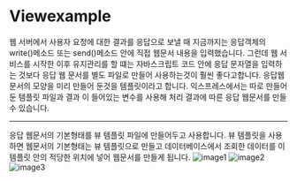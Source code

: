 Viewexample
================================

웹 서버에서 사용자 요청에 대한 결과를 응답으로 보낼 때 지금까지는 응답객체의 write()메소드 또는 send()메소드 안에 직접 웹문서 내용을 입력했습니다. 그런데 웹 서비스를 시작한 이후 유지관리를 할 떄는 자바스크립트 코드 안에 응답 문자열을 입력하는 것보다 응답 웹 문서를 별도 파일로 만들어 사용하는것이 훨씬 좋다고합니다. 응답웹문서의 모양을 미리 만들어 둔것을 템플릿이라고 합니다. 익스프레스에서는 따로 만들어 둔 템플릿 파일과 결과 이 들어있는 변수를 사용해 처리 결과에 따른 응답 웹문서를 만들 수 있습니다.

------------------------------

응답 웹문서의 기본형태를 뷰 템플릿 파일에 만들어두고 사용합니다. 뷰 템플릿을 사용하면 웹문서의 기본형태는 뷰 템플릿으로 만들고 데이터베이스에서 조회한 데이터를 이 템플릿 안의 적당한 위치에 넣어 웹문서를 만들게 됩니다.
![image1](http://drive.google.com/uc?export=view&id=1IPf2dEgKJWwiw-Fm6uC_sOzWu28CyUTd "image1")
![image2](http://drive.google.com/uc?export=view&id=13-hNeWQS43HSv72LwumbDDne8I4MyIKU "image2")
![image3](http://drive.google.com/uc?export=view&id=15gknSR7JQ7drek9xnTIOyi727FzjVtBL "image3")
